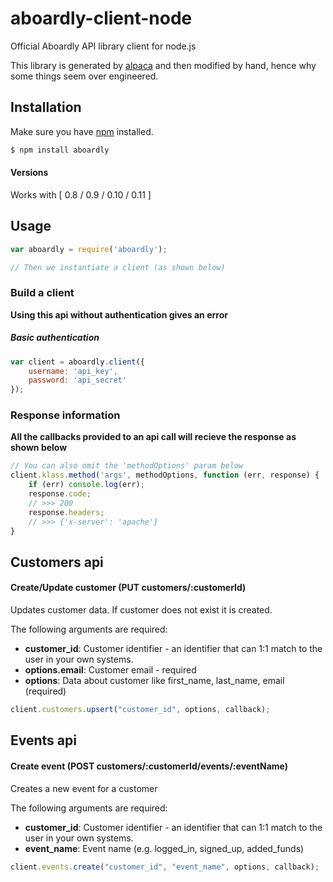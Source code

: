 # aboardly-client-node

Official Aboardly API library client for node.js

This library is generated by [alpaca](https://github.com/pksunkara/alpaca) and then modified by hand, hence why some things seem over engineered.

## Installation

Make sure you have [npm](https://npmjs.org) installed.

```bash
$ npm install aboardly
```

#### Versions

Works with [ 0.8 / 0.9 / 0.10 / 0.11 ]

## Usage

```js
var aboardly = require('aboardly');

// Then we instantiate a client (as shown below)
```

### Build a client

__Using this api without authentication gives an error__

##### Basic authentication

```js
var client = aboardly.client({
    username: 'api_key',
    password: 'api_secret'
});
```

### Response information

__All the callbacks provided to an api call will recieve the response as shown below__

```js
// You can also omit the 'methodOptions' param below
client.klass.method('args', methodOptions, function (err, response) {
    if (err) console.log(err);
    response.code;
    // >>> 200
    response.headers;
    // >>> {'x-server': 'apache'}
}
```

## Customers api

#### Create/Update customer (PUT customers/:customerId)

Updates customer data. If customer does not exist it is created.

The following arguments are required:

 * __customer_id__: Customer identifier - an identifier that can 1:1 match to the user in your own systems.
 * __options.email__: Customer email - required
 * __options__: Data about customer like first_name, last_name, email (required)

```js
client.customers.upsert("customer_id", options, callback);
```

## Events api

#### Create event (POST customers/:customerId/events/:eventName)

Creates a new event for a customer

The following arguments are required:

 * __customer_id__: Customer identifier - an identifier that can 1:1 match to the user in your own systems.
 * __event_name__: Event name (e.g. logged_in, signed_up, added_funds)

```js
client.events.create("customer_id", "event_name", options, callback);
```
